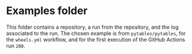 # Examples folder

This folder contains a repository, a run from the repository, and the log associated to the run.
The chosen example is from `pytables/pytables`, for the `wheels.yml` workflow, and for the first execution of the GitHub Actions run `200`.